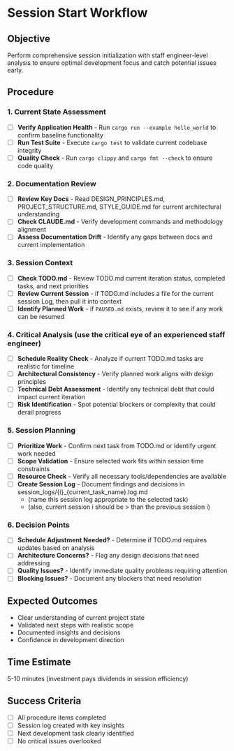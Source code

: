 # Session Start Workflow

## Objective
Perform comprehensive session initialization with staff engineer-level analysis to ensure optimal development focus and catch potential issues early.

## Procedure

### 1. Current State Assessment
- [ ] **Verify Application Health** - Run `cargo run --example hello_world` to confirm baseline functionality
- [ ] **Run Test Suite** - Execute `cargo test` to validate current codebase integrity
- [ ] **Quality Check** - Run `cargo clippy` and `cargo fmt --check` to ensure code quality

### 2. Documentation Review
- [ ] **Review Key Docs** - Read DESIGN_PRINCIPLES.md, PROJECT_STRUCTURE.md, STYLE_GUIDE.md for current architectural understanding
- [ ] **Check CLAUDE.md** - Verify development commands and methodology alignment
- [ ] **Assess Documentation Drift** - Identify any gaps between docs and current implementation

### 3. Session Context
- [ ] **Check TODO.md** - Review TODO.md current iteration status, completed tasks, and next priorities
- [ ] **Review Current Session** - if TODO.md includes a file for the current session Log, then pull it into context
- [ ] **Identify Planned Work** - if `PAUSED.md` exists, review it to see if any work can be resumed

### 4. Critical Analysis (use the critical eye of an experienced staff engineer)
- [ ] **Schedule Reality Check** - Analyze if current TODO.md tasks are realistic for timeline
- [ ] **Architectural Consistency** - Verify planned work aligns with design principles
- [ ] **Technical Debt Assessment** - Identify any technical debt that could impact current iteration
- [ ] **Risk Identification** - Spot potential blockers or complexity that could derail progress

### 5. Session Planning
- [ ] **Prioritize Work** - Confirm next task from TODO.md or identify urgent work needed
- [ ] **Scope Validation** - Ensure selected work fits within session time constraints
- [ ] **Resource Check** - Verify all necessary tools/dependencies are available
- [ ] **Create Session Log** - Document findings and decisions in session_logs/{i}_{current_task_name}.log.md 
    - (name this session log appropriate to the selected task) 
    - (also, current session i should be > than the previous session i)

### 6. Decision Points
- [ ] **Schedule Adjustment Needed?** - Determine if TODO.md requires updates based on analysis
- [ ] **Architecture Concerns?** - Flag any design decisions that need addressing
- [ ] **Quality Issues?** - Identify immediate quality problems requiring attention
- [ ] **Blocking Issues?** - Document any blockers that need resolution

## Expected Outcomes
- Clear understanding of current project state
- Validated next steps with realistic scope
- Documented insights and decisions
- Confidence in development direction

## Time Estimate
5-10 minutes (investment pays dividends in session efficiency)

## Success Criteria
- [ ] All procedure items completed
- [ ] Session log created with key insights
- [ ] Next development task clearly identified
- [ ] No critical issues overlooked
